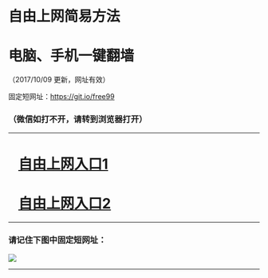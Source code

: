 ﻿# 自由上网简易方法

# 电脑、手机一键翻墙

（2017/10/09 更新，网址有效）

固定短网址：https://git.io/free99

### （微信如打不开，请转到浏览器打开）


***





# &nbsp;&nbsp; <a href="http://ft144126900.fwq-tz-1001.info/fwqtz01.html?t=100900116653 " target="_blank">自由上网入口1</a>
# &nbsp;&nbsp; <a href="http://ft1689812876.fwq-tz-1002.info/fwqtz02.html?t=100900110483 " target="_blank">自由上网入口2</a>
***

### 请记住下图中固定短网址：

<img src="https://s3-us-west-2.amazonaws.com/fwq-1001/yjfq-20170905okok.png" /> 


***

